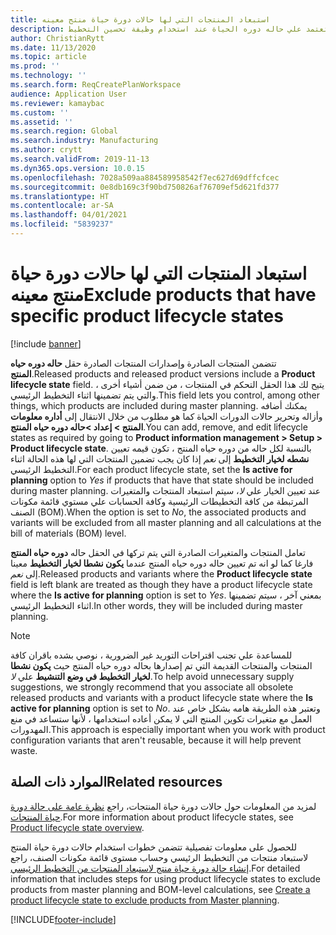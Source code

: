 ```yaml
---
title: استبعاد المنتجات التي لها حالات دورة حياة منتج معينه
description: يشرح هذا الموضوع كيفيه استبعاد المنتجات التي تعتمد علي حاله دوره الحياة عند استخدام وظيفة تحسين التخطيط.
author: ChristianRytt
ms.date: 11/13/2020
ms.topic: article
ms.prod: ''
ms.technology: ''
ms.search.form: ReqCreatePlanWorkspace
audience: Application User
ms.reviewer: kamaybac
ms.custom: ''
ms.assetid: ''
ms.search.region: Global
ms.search.industry: Manufacturing
ms.author: crytt
ms.search.validFrom: 2019-11-13
ms.dyn365.ops.version: 10.0.15
ms.openlocfilehash: 7028a509aa884589958542f7ec627d69dffcfcec
ms.sourcegitcommit: 0e8db169c3f90bd750826af76709ef5d621fd377
ms.translationtype: HT
ms.contentlocale: ar-SA
ms.lasthandoff: 04/01/2021
ms.locfileid: "5839237"
---
```

# <a name="exclude-products-that-have-specific-product-lifecycle-states"></a><span data-ttu-id="32020-103">استبعاد المنتجات التي لها حالات دورة حياة منتج معينه</span><span class="sxs-lookup"><span data-stu-id="32020-103">Exclude products that have specific product lifecycle states</span></span>

[!include [banner](../../includes/banner.md)]

<span data-ttu-id="32020-104">تتضمن المنتجات الصادرة وإصدارات المنتجات الصادرة حقل **حاله دوره حياه المنتج**.</span><span class="sxs-lookup"><span data-stu-id="32020-104">Released products and released product versions include a **Product lifecycle state** field.</span></span> <span data-ttu-id="32020-105">يتيح لك هذا الحقل التحكم في المنتجات ، من ضمن أشياء أخرى ، والتي يتم تضمينها اثناء التخطيط الرئيسي.</span><span class="sxs-lookup"><span data-stu-id="32020-105">This field lets you control, among other things, which products are included during master planning.</span></span> <span data-ttu-id="32020-106">يمكنك أضافه وأزاله وتحرير حالات الدورات الحياة كما هو مطلوب من خلال الانتقال إلى **أداره معلومات المنتج \> إعداد \>حاله دوره حياه المنتج**.</span><span class="sxs-lookup"><span data-stu-id="32020-106">You can add, remove, and edit lifecycle states as required by going to **Product information management \> Setup \> Product lifecycle state**.</span></span> <span data-ttu-id="32020-107">بالنسبة لكل حاله من دوره حياه المنتج ، تكون قيمه تعيين **نشطه لخيار التخطيط** إلى *نعم* إذا كان يجب تضمين المنتجات التي لها هذه الحالة اثناء التخطيط الرئيسي.</span><span class="sxs-lookup"><span data-stu-id="32020-107">For each product lifecycle state, set the **Is active for planning** option to *Yes* if products that have that state should be included during master planning.</span></span> <span data-ttu-id="32020-108">عند تعيين الخيار علي *لا*، سيتم استبعاد المنتجات والمتغيرات المرتبطة من كافة التخطيطات الرئيسية وكافة الحسابات علي مستوي قائمة مكونات الصنف (BOM).</span><span class="sxs-lookup"><span data-stu-id="32020-108">When the option is set to *No*, the associated products and variants will be excluded from all master planning and all calculations at the bill of materials (BOM) level.</span></span>

<span data-ttu-id="32020-109">تعامل المنتجات والمتغيرات الصادرة التي يتم تركها في الحقل حاله **دوره حياه المنتج** فارغا كما لو انه تم تعيين حاله دوره حياه المنتج عندما **يكون نشطا لخيار التخطيط** معينا إلى *نعم*.</span><span class="sxs-lookup"><span data-stu-id="32020-109">Released products and variants where the **Product lifecycle state** field is left blank are treated as though they have a product lifecycle state where the **Is active for planning** option is set to *Yes*.</span></span> <span data-ttu-id="32020-110">بمعني آخر ، سيتم تضمينها اثناء التخطيط الرئيسي.</span><span class="sxs-lookup"><span data-stu-id="32020-110">In other words, they will be included during master planning.</span></span>

> [!NOTE]
> <span data-ttu-id="32020-111">للمساعدة علي تجنب اقتراحات التوريد غير الضرورية ، نوصي بشده باقران كافة المنتجات والمنتجات القديمة التي تم إصدارها بحاله دوره حياه المنتج حيث **يكون نشطا لخيار التخطيط في وضع التنشيط** علي *لا*.</span><span class="sxs-lookup"><span data-stu-id="32020-111">To help avoid unnecessary supply suggestions, we strongly recommend that you associate all obsolete released products and variants with a product lifecycle state where the **Is active for planning** option is set to *No*.</span></span> <span data-ttu-id="32020-112">وتعتبر هذه الطريقة هامه بشكل خاص عند العمل مع متغيرات تكوين المنتج التي لا يمكن أعاده استخدامها ، لأنها ستساعد في منع المهدورات.</span><span class="sxs-lookup"><span data-stu-id="32020-112">This approach is especially important when you work with product configuration variants that aren't reusable, because it will help prevent waste.</span></span>

## <a name="related-resources"></a><span data-ttu-id="32020-113">الموارد ذات الصلة</span><span class="sxs-lookup"><span data-stu-id="32020-113">Related resources</span></span>

<span data-ttu-id="32020-114">لمزيد من المعلومات حول حالات دورة حياة المنتجات، راجع [‏‫نظرة عامة على حالة دورة حياة المنتجات‬](../../pim/product-lifecycle.md).</span><span class="sxs-lookup"><span data-stu-id="32020-114">For more information about product lifecycle states, see [Product lifecycle state overview](../../pim/product-lifecycle.md).</span></span>

<span data-ttu-id="32020-115">للحصول على معلومات تفصيلية تتضمن خطوات استخدام حالات دورة حياة المنتج لاستبعاد منتجات من التخطيط الرئيسي وحساب مستوى قائمة مكونات الصنف، راجع [إنشاء حالة دورة حياة منتج لاستبعاد المنتجات من التخطيط الرئيسي](../../pim/tasks/exclude-products-master-planning.md).</span><span class="sxs-lookup"><span data-stu-id="32020-115">For detailed information that includes steps for using product lifecycle states to exclude products from master planning and BOM-level calculations, see [Create a product lifecycle state to exclude products from Master planning](../../pim/tasks/exclude-products-master-planning.md).</span></span>


[!INCLUDE[footer-include](../../../includes/footer-banner.md)]